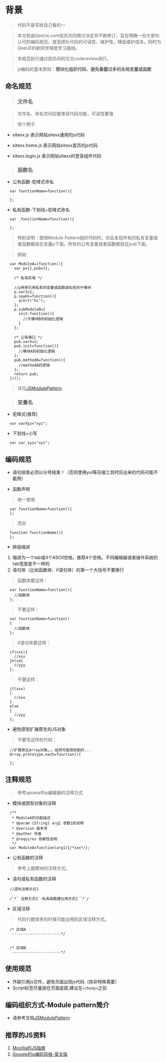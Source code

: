 # 背景 #

> 代码不是写给自己看的～

> 本文档由QeeUe.com成员共同商讨决定并不断修订，旨在明确一份大家均认可的编码规范，提高团队代码的可读性、维护性，降低维护成本。同时为QeeUE的新同学降低学习曲线。

> 本规范执行通过团员间的交叉codereview进行。

> js编码的基本原则：**模块化组织代码、避免暴露过多的全局变量或函数**


## 命名规范 ##

> ### 文件名 ###

> 文件名、命名空间应能体现代码功能，可读性要强

> 举个例子

  * sitexx.js 表示网站sitexx通用的js代码

  * sitexx.home.js 表示网站sitexx首页的js代码

  * sitexx.login.js 表示网站sitexx的登录组件代码

> ### 函数名 ###

  * 公有函数-驼峰式命名
```
  var functionName=function(){

  };
```

  * 私有函数-下划线+驼峰式命名
```
  var _functionName=function(){

  };
```

> 特别说明：使用Module Pattern组织代码时，你会发现所有的私有变量或者函数都挂在变量p下面，所有的公有变量或者函数都挂在pub下面。

> 例如
```
  var ModuleA=(function(){
    var p={},pub={};

    /* 私有区域 */

    //p用来引用私有的变量或函数或私有的子模块
    p.var1=1;
    p.sayHi=function(){
      alert("hi");
    };
    p.subModuleB={
      init:function(){
        //子模块B的初始化逻辑
      }
    };

    /* 公有接口 */
    pub.varX=2;
    pub.init=function(){
      //模块A的初始化逻辑
    };
    pub.methodA=function(){
      //methodA的逻辑
    };
    return pub;
  })();
```

> 详见[JSModulePattern](JSModulePattern.md)

> ### 变量名 ###

  * 驼峰式(推荐)
```
  var varXyz="xyz";
```

  * 下划线+小写
```
  var var_xyz="xyz";
```

## 编码规范 ##

  * 语句结束必须以分号结束！（否则使用yui等压缩工具时压出来的代码可能不能用）

  * 函数声明
> 统一使用
```
  var functionName=function(){
  }; 
```
> 而非
```
  function functionName(){
  };
```

  * 排版缩进

  1. 缩进为一个tab或4个ASCII空格。推荐4个空格。不同编辑器或者操作系统的tab宽度是不一样的
  1. 语句体（比如函数体、if语句体）的第一个大括号不要换行

> 函数体要这样：
```
  var functionName=function(){
    //函数体
  };
```

> 不要这样：
```
  var functionName=function()
  {
    //函数体
  };
```


> if语句体要这样：
```
  if(xxx){
    //xxx
  }else{
    //yyy
  };
```

> 不要这样：
```
  if(xxx)
  {
    //xxx
  }
  else
  {
    //yyy
  };
```

  * 避免原型扩展原生的JS对象

> 不要写这样的代码：
```
  //扩展原生Array对象。。。结局可能很悲剧的...
  Array.prototype.each=function(){

  };
```

## 注释规范 ##

> 参考aptana中js编辑器的注释方式

  * 模块或原型对象的注释
```
  /**
   * ModuleA的功能描述
   * @param {String} arg1 参数1的说明
   * @version 版本号
   * @author 作者
   * @requires 依赖性说明
   */
  var ModuleA=function(arg1){/*xxx*/};
```


  * 公有函数的注释

> 参考上面模块的注释方式。

  * 语句或私有函数的注释

```
  //语句注释方式1

  /`*` 注释方式2 -私有函数建议用方式2 `*`/
```

  * 区域注释

> 代码行数很多的时候可能会用到区域注释方式。
```
  /* 区域A
   ----------------------*/


  /* 区域B
   ----------------------*/
```




## 使用规范 ##

  * 外联引用js文件，避免页面出现js代码（除非特殊需要）
  * Script标签尽量放在页面底部,建议在` </body> `之前

## 编码组织方式-Module pattern简介 ##

  * 请参考文档[JSModulePattern](JSModulePattern.md)

## 推荐的JS资料 ##

  1. [Mozilla的JS指南](https://developer.mozilla.org/en/JavaScript/Guide)
  1. [Google的js编码风格-英文版](http://google-styleguide.googlecode.com/svn/trunk/javascriptguide.xml)